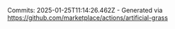 Commits: 2025-01-25T11:14:26.462Z - Generated via https://github.com/marketplace/actions/artificial-grass
<br>
